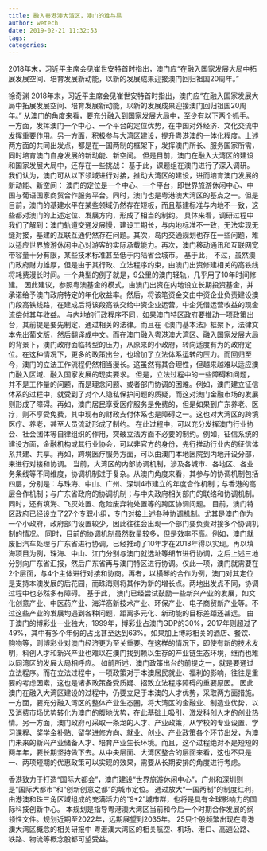```yaml
---
title: 融入粤港澳大湾区，澳门的难与易
author: wetech
date: 2019-02-21 11:32:53
tags: 
categories: 
---
```

2018年末，习近平主席会见崔世安特首时指出，澳门应“在融入国家发展大局中拓展发展空间、培育发展新动能，以新的发展成果迎接澳门回归祖国20周年。”
<!-- more -->
徐奇渊 
2018年末，习近平主席会见崔世安特首时指出，澳门应“在融入国家发展大局中拓展发展空间、培育发展新动能，以新的发展成果迎接澳门回归祖国20周年。”
从澳门的角度来看，要充分融入到国家发展大局中，至少有以下两个抓手。一方面，发挥澳门一个中心、一个平台的定位优势，在中国对外经济、文化交流中发挥重要作用。另一方面，积极参与大湾区建设，提升粤港澳的一体化程度。上述两方面的共同出发点，都是在一国两制的框架下，发挥澳门所长、服务国家所需，同时培育澳门自身发展的新动能、新空间。
但是目前，澳门在融入大湾区的建设和国家发展大局中，还存在一些挑战：
基于此，课题组在澳门进行了深入调研。我们认为，澳门可从以下领域进行对接，推动大湾区的建设，进而培育澳门发展的新动能、新空间：
澳门的定位是一个中心、一个平台，即世界旅游休闲中心、中国与葡语国家商贸合作服务平台。同时，澳门也是粤港澳大湾区的基点之一。但是目前，澳门的基建水平在某些领域仍然存在短板，而且基建标准与内地不一致，这些都对澳门的上述定位、发展方向，形成了相当的制约。
具体来看，调研过程中我们了解到：澳门轨道交通发展慢，建设工期长，与内地标准不一致，无法实现无缝对接，基建的互联互通仍然存在问题。其次，岛内交通规划也存在一些问题，难以适应世界旅游休闲中心对游客的实际承载能力。再次，澳门移动通讯和互联网宽带容量十分有限，某些技术标准甚至低于内陆省会城市。
基于此，
不过，虽然澳门政府财力雄厚，但是由于其行政、立法程序约束，由澳门出资修建相关的高铁线将耗费漫长时间。一个典型的例子就是，9公里的澳门轻轨，几乎用了10年时间修建。
因此建议，参照粤澳基金的模式，由澳门出资在内地设立长期投资基金，并承诺给予澳门政府特定的年化收益率。然后，将该笔资金交由中资企业负责建设澳门段高铁线路，在建成后将该段高铁交给中资企业运营。中企凭借运营收益的现金流偿付其年收益。
与内地的行政程序不同，如果澳门特区政府要推动一项政策出台，其前提是要先制定、通过相关的法律。而且在《澳门基本法》框架下，法律文本先出葡文版，然后翻译成中文。而在澳门融入粤港澳大湾区、融入国家发展大局的背景下，澳门政府面临转型的压力，从原来的小政府，转向适度有为的政府定位。在这种情况下，更多的政策出台，也增加了立法体系运转的压力。而回归至今，澳门的立法工作流程仍然相当漫长。这虽然有其合理性，但越来越难以适应澳门融入区域、融入国家发展的现实要求。
但是，立法过程中的一些障碍和问题，并不是工作量的问题，而是理念问题、或者部门协调的困难。例如，澳门建立征信体系的过程中，就受到了对个人隐私保护问题的质疑，而这对澳门金融市场的发展则形成了障碍。再如，澳门居民享受医疗服务是免费的，但是如果到广东养老、医疗，则不享受免费，其中现有的财政支付体系也是障碍之一。这也对大湾区的跨境医疗、养老，甚至人员流动形成了制约。
在此过程中，可以充分发挥澳门行业协会、社会团体等自律组织的作用，突破立法方面不必要的制约。例如，征信系统的建设方面，金融机构或其行业协会，可以非官方的身份，先行推动行业内的征信体系共建、共享。再如，跨境医疗服务方面，可以由澳门本地医院到内地开设分部，来进行对接和协调。
当前，大湾区的内部协调机制，涉及各城市、各地区、各业务条线等不同维度，协调机制过于复杂。从澳门角度来看，其参与的协调机制包括四层，分别是：与珠海、中山、广州、深圳4市建立的年度合作机制；与香港的高层合作机制；与广东省政府的协调机制；与中央政府相关部门的联络和协调机制。同时，还有填海、飞灰处置、危险废弃物处置等的跨区协调问题。
目前，澳门特区政府已经设立了27个专职小组，专门对接上述各种协调机制。尤其是澳门作为一个小政府，政府部门设置较少，因此往往会出现一个部门要负责对接多个协调机制的情况。
同时，目前的协调机制虽然数量较多，但是效率不高。例如，澳门就废旧汽车处理与广东省进行协调，已经推动了10年才在2018年得以实现。再以填海项目为例，珠海、中山、江门分别与澳门就选址等细节进行协调，之后上述三地分别向广东省汇报，然后广东省再与澳门特区进行协调。仅此一项，澳门就需要在2个层面，与4个主体进行对接和协商。再者，以横琴的合作为例，澳门对其定位是支持本澳发展的后花园，而珠海则将其作为新的增长点。两地出发点不同，协调过程中也必然多有障碍。
基于此，
澳门已经尝试鼓励一些新兴产业的发展，如文化创意产业、中医药产业、海洋高新技术产业、环保产业、电子商贸新产业等。不过这些产业的发展均遇到各种问题，距离多元化、新动能的目标差距还甚远。
由于澳门的博彩业一业独大，1999年，博彩业占澳门GDP的30%，2017年则超过了49%，其中有多个年份的占比甚至达到63%。如果加上博彩相关的酒店、餐饮、购物等，则博彩业对澳门经济更为至关重要。在这样的情况下，即使有新的技术发明，科创人才和新兴产业也难以在澳门找到赖以生存的产业链生态环境，继而也难以同湾区的发展大局相呼应。
如前所述，澳门政策出台的前提之一，就是要通过立法程序。而在立法过程中，一项政策对于本澳居民就业、福利的影响，往往是重要的考虑因素，这也是诸多政策备受质疑、招致立法程序障碍的重要原因。
因此澳门在融入大湾区建设的过程中，仍要立足于本澳的人才优势，采取两方面措施。一方面，要充分融入湾区的整体产业生态圈，将大湾区的金融业、制造业优势，以及消费市场优势转化为澳门的腹地优势，在此基础上吸引、激发科创人才的创业热情。另一方面，澳门政府可采取一条龙的人才、产业政策，从学校的专业设置、学习课程、奖学金补贴、留学进修方向、就业、创业、产业政策各个环节出发，为澳门未来的新兴产业储备人才、培育产业生长环境。而且，这个过程绝对不是短短的两年年，要长期坚持做下去。从中央层面、大湾区整合的层面来看，这也不只是一、两项短期的优惠政策可以实现的效果，需要从长期安排的角度进行考虑。
 
 
香港致力于打造“国际大都会”，澳门建设“世界旅游休闲中心”，广州和深圳则是“国际大都市”和“创新创意之都”的城市定位。
通过放大“一国两制”的制度红利，由港澳和珠三角区域组成的充满活力的“9+2”城市群，也将是具有全球影响力的国际科技创新中心。
本规划是指导粤港澳大湾区当前和今后一个时期合作发展的纲领性文件。规划近期至2022年，远期展望到2035年。
25只个股频繁出现在粤港澳大湾区概念的相关研报中
粤港澳大湾区的相关航空、机场、港口、高速公路、铁路、物流等概念股都可望受益。

